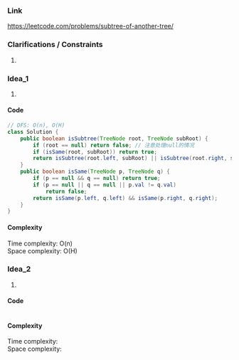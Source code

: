 
### Link

https://leetcode.com/problems/subtree-of-another-tree/

### Clarifications / Constraints

1. 

### Idea_1

1. 


#### Code

```java
// DFS: O(n), O(H)
class Solution {
    public boolean isSubtree(TreeNode root, TreeNode subRoot) {
        if (root == null) return false; // 注意处理null的情况
        if (isSame(root, subRoot)) return true;
        return isSubtree(root.left, subRoot) || isSubtree(root.right, subRoot);     
    }
    public boolean isSame(TreeNode p, TreeNode q) {
        if (p == null && q == null) return true;
        if (p == null || q == null || p.val != q.val)
            return false;
        return isSame(p.left, q.left) && isSame(p.right, q.right);
    } 
}
```

#### Complexity

Time complexity: O(n)  
Space complexity: O(H)


### Idea_2

1. 


#### Code

```java

```

#### Complexity

Time complexity:  
Space complexity: 
